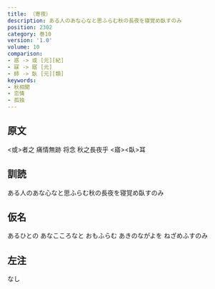 ```yaml
---
title: （寄夜）
description: ある人のあな心なと思ふらむ秋の長夜を寝覚め臥すのみ
position: 2302
category: 巻10
version: '1.0'
volume: 10
comparison:
- 惑 -> 或 [元][紀]
- 寐 -> 寤 [元]
- 師 -> 臥 [元][類]
keywords:
- 秋相聞
- 恋情
- 孤独
---
```


## 原文

<或>者之 痛情無跡 将念 秋之長夜乎 <寤><臥>耳

## 訓読

ある人のあな心なと思ふらむ秋の長夜を寝覚め臥すのみ

## 仮名

あるひとの あなこころなと おもふらむ あきのながよを ねざめふすのみ

## 左注

なし

